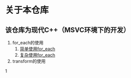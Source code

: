 # 关于本仓库
## 该仓库为现代C++（MSVC环境下的开发）
   1. for_each的使用
        1. [简单使用for_each](./files/for_each_1.cpp)
        2. [复杂使用for_each](./files/for)
   2. transform的使用

   1